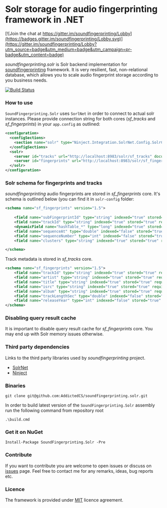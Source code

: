 # Solr storage for audio fingerprinting framework in .NET

[![Join the chat at https://gitter.im/soundfingerprinting/Lobby](https://badges.gitter.im/soundfingerprinting/Lobby.svg)](https://gitter.im/soundfingerprinting/Lobby?utm_source=badge&utm_medium=badge&utm_campaign=pr-badge&utm_content=badge)

_soundfingerprinting.solr_ is Solr backend implementation for [soundfingerprinting](https://github.com/AddictedCS/soundfingerprinting) framework. It is very resilient, fast, non-relational database, which allows you to scale audio fingerprint storage according to you business needs.

[![Build Status](https://travis-ci.org/AddictedCS/soundfingerprinting.solr.png)](https://travis-ci.org/AddictedCS/soundfingerprinting.solr)

### How to use
`SoundFingerprinting.Solr` uses `SorlNet` in order to connect to actual solr instances. Please provide connection string for both cores (_sf_tracks_ and _sf_fingerprints_) in your `app.config` as outlined:
```xml
<configuration>
  <configSections>
    <section name="solr" type="Ninject.Integration.SolrNet.Config.SolrConfigurationSection, Ninject.Integration.SolrNet" />
  </configSections>
  <solr>
    <server id="tracks" url="http://localhost:8983/solr/sf_tracks" documentType="SoundFingerprinting.Solr.DAO.TrackDTO, SoundFingerprinting.Solr" />
    <server id="fingerprints" url="http://localhost:8983/solr/sf_fingerprints" documentType="SoundFingerprinting.Solr.DAO.SubFingerprintDTO, SoundFingerprinting.Solr" />
  </solr>
</configuration>

```

### Solr schema for fingerprints and tracks
_soundfingerprinting_ audio fingerprints are stored in _sf_fingerprints_ core. It's schema is outlined below (you can find it in `solr-config` folder:

```xml
<schema name="sf_fingerprints" version="1.5">
   
	<field name="subFingerprintId" type="string" indexed="true" stored="true" required="true" multiValued="false" omitTermFreqAndPositions="true" omitNorms="true" />
	<field name="trackId" type="string" indexed="true" stored="true" required="true" multiValued="false" omitTermFreqAndPositions="true" omitNorms="true" />
	<dynamicField name="hashTable_*" type="long" indexed="true" stored="true" omitTermFreqAndPositions="true" omitNorms="true" />
	<field name="sequenceAt" type="double" indexed="false" stored="true" required="false" multiValued="false" omitTermFreqAndPositions="true" omitNorms="true" />
	<field name="sequenceNumber" type="int" indexed="false" stored="true" required="false" multiValued="false" omitTermFreqAndPositions="true" omitNorms="true" />
	<field name="clusters" type="string" indexed="true" stored="true" required="false" multiValued="true" omitTermFreqAndPositions="true" omitNorms="true" />

</schema>
```

Track metadata is stored in _sf_tracks_ core.
```xml
<schema name="sf_fingerprints" version="1.5">
    <field name="trackId" type="string" indexed="true" stored="true" required="true" multiValued="false" omitTermFreqAndPositions="true" omitNorms="true" />
    <field name="artist" type="string" indexed="true" stored="true" required="true" multiValued="false" omitTermFreqAndPositions="true" omitNorms="true" />
    <field name="title" type="string" indexed="true" stored="true" required="true" multiValued="false" omitTermFreqAndPositions="true" omitNorms="true" />
    <field name="isrc" type="string" indexed="true" stored="true" required="true" multiValued="false" omitTermFreqAndPositions="true" omitNorms="true" />
    <field name="album" type="string" indexed="true" stored="true" required="true" multiValued="false" omitTermFreqAndPositions="true" omitNorms="true" />
    <field name="trackLengthSec" type="double" indexed="false" stored="true" required="false" multiValued="false" omitTermFreqAndPositions="true" omitNorms="true" />
    <field name="releaseYear" type="int" indexed="false" stored="true" required="false" multiValued="false" omitTermFreqAndPositions="true" omitNorms="true" />
</schema>
```

### Disabling query result cache
It is important to disable query result cache for _sf_fingerprints_ core. You may end up with Solr memory issues otherwise.

### Third party dependencies
Links to the third party libraries used by _soundfingerprinting_ project.
* [SolrNet](https://github.com/mausch/SolrNet)
* [Ninject](http://www.ninject.org)

### Binaries
    git clone git@github.com:AddictedCS/soundfingerprinting.solr.git
    
In order to build latest version of the <code>SoundFingerprinting.Solr</code> assembly run the following command from repository root

    .\build.cmd
### Get it on NuGet

    Install-Package SoundFingerprinting.Solr -Pre
    
### Contribute
If you want to contribute you are welcome to open issues or discuss on [issues](https://github.com/AddictedCS/soundfingerprinting/issues) page. Feel free to contact me for any remarks, ideas, bug reports etc. 

### Licence
The framework is provided under [MIT](https://opensource.org/licenses/MIT) licence agreement.
